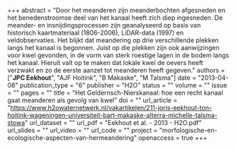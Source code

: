 +++
abstract = "Door het meanderen zijn meanderbochten afgesneden en het benedenstroomse deel van het kanaal heeft zich diep ingesneden. De meander- en insnijdingsprocessen zijn geanalyseerd op basis van historisch kaartmateriaal (1806-2006), LiDAR-data (1997) en veldobservaties. Het blijkt dat meandering op drie verschillende plekken langs het kanaal is begonnen. Juist op die plekken zijn ook aanwijzingen voor kwel gevonden, in de vorm van sterk roestige lagen in de bodem langs het kanaal. Hieruit valt op te maken dat lokale kwel de oevers heeft verzwakt en zo de eerste aanzet tot meanderen heeft gegeven."
authors = ["**JPC Eekhout**", "AJF Hoitink", "B Makaske", "M Talsma"]
date = "2013-04-08"
publication_type = "6"
publisher = "H2O"
status = ""
volume = ""
issue = ""
pages = ""
title = "Het Geldernsch-Nierskanaal: hoe een recht kanaal gaat meanderen als gevolg van kwel"
doi = ""
url_article = "https://www.h2owaternetwerk.nl/vakartikelen/211-joris-eekhout-ton-hoitink-wageningen-universiteit-bart-makaske-alterra-michelle-talsma-stowa"
url_dataset = ""
url_pdf = "Eekhout et al. - 2013 - H2O.pdf"
url_slides = ""
url_video = ""
url_code = ""
project = "morfologische-en-ecologische-aspecten-van-hermeandering"
openaccess = true
+++
